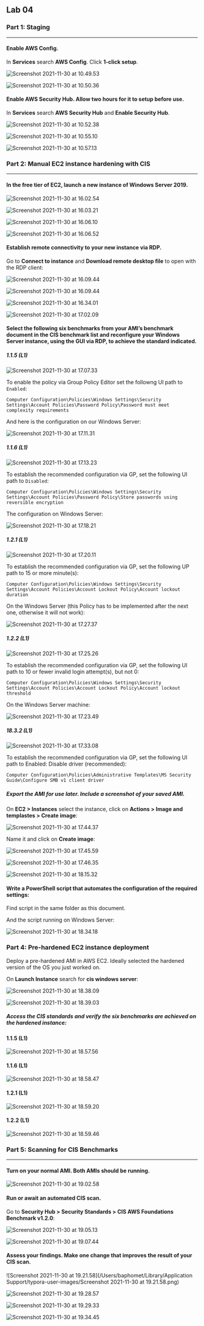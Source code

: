## Lab 04

### Part 1: Staging

------

#### Enable AWS Config.

In **Services** search **AWS Config**. Click **1-click setup**.

![Screenshot 2021-11-30 at 10.49.53](https://github.com/pedrocorreiacodes/ops-401/blob/master/screenshots/class-04/Screenshot%202021-11-30%20at%2010.49.53.png)

![Screenshot 2021-11-30 at 10.50.36](https://github.com/pedrocorreiacodes/ops-401/blob/master/screenshots/class-04/Screenshot%202021-11-30%20at%2010.50.36.png)

#### Enable AWS Security Hub. Allow two hours for it to setup before use.

In **Services** search **AWS Security Hub** and **Enable Security Hub**.

![Screenshot 2021-11-30 at 10.52.38](https://github.com/pedrocorreiacodes/ops-401/blob/master/screenshots/class-04/Screenshot%202021-11-30%20at%2010.52.38.png)

![Screenshot 2021-11-30 at 10.55.10](https://github.com/pedrocorreiacodes/ops-401/blob/master/screenshots/class-04/Screenshot%202021-11-30%20at%2010.55.10.png)

![Screenshot 2021-11-30 at 10.57.13](https://github.com/pedrocorreiacodes/ops-401/blob/master/screenshots/class-04/Screenshot%202021-11-30%20at%2010.57.13.png)

### Part 2: Manual EC2 instance hardening with CIS

------

#### In the free tier of EC2, launch a new instance of Windows Server 2019.

![Screenshot 2021-11-30 at 16.02.54](https://github.com/pedrocorreiacodes/ops-401/blob/master/screenshots/class-04/Screenshot%202021-11-30%20at%2016.02.54.png)

![Screenshot 2021-11-30 at 16.03.21](https://github.com/pedrocorreiacodes/ops-401/blob/master/screenshots/class-04/Screenshot%202021-11-30%20at%2016.03.21.png)

![Screenshot 2021-11-30 at 16.06.10](https://github.com/pedrocorreiacodes/ops-401/blob/master/screenshots/class-04/Screenshot%202021-11-30%20at%2016.06.10.png)

![Screenshot 2021-11-30 at 16.06.52](https://github.com/pedrocorreiacodes/ops-401/blob/master/screenshots/class-04/Screenshot%202021-11-30%20at%2016.06.52.png)

#### Establish remote connectivity to your new instance via RDP.

Go to **Connect to instance** and **Download remote desktop file** to open with the RDP client:

![Screenshot 2021-11-30 at 16.09.44](https://github.com/pedrocorreiacodes/ops-401/blob/master/screenshots/class-04/Screenshot%202021-11-30%20at%2016.09.44.png)

![Screenshot 2021-11-30 at 16.09.44](https://github.com/pedrocorreiacodes/ops-401/blob/master/screenshots/class-04/Screenshot%202021-11-30%20at%2016.10.32.png)

![Screenshot 2021-11-30 at 16.34.01](https://github.com/pedrocorreiacodes/ops-401/blob/master/screenshots/class-04/Screenshot%202021-11-30%20at%2016.34.01.png)

![Screenshot 2021-11-30 at 17.02.09](https://github.com/pedrocorreiacodes/ops-401/blob/master/screenshots/class-04/Screenshot%202021-11-30%20at%2017.02.09.png)

#### Select the following six benchmarks from your AMI’s benchmark document in the CIS benchmark list and reconfigure your Windows Server instance, using the GUI via RDP, to achieve the standard indicated.

##### 1.1.5 (L1)

![Screenshot 2021-11-30 at 17.07.33](https://github.com/pedrocorreiacodes/ops-401/blob/master/screenshots/class-04/Screenshot%202021-11-30%20at%2017.07.33.png)

To enable the policy via Group Policy Editor set the followng UI path to `Enabled`:

`Computer Configuration\Policies\Windows Settings\Security Settings\Account Policies\Password Policy\Password must meet complexity requirements`

And here is the configuration on our Windows Server:

![Screenshot 2021-11-30 at 17.11.31](https://github.com/pedrocorreiacodes/ops-401/blob/master/screenshots/class-04/Screenshot%202021-11-30%20at%2017.11.31.png)

##### 1.1.6 (L1)

![Screenshot 2021-11-30 at 17.13.23](https://github.com/pedrocorreiacodes/ops-401/blob/master/screenshots/class-04/Screenshot%202021-11-30%20at%2017.13.23.png)

To establish the recommended configuration via GP, set the following UI path to `Disabled`:

`Computer Configuration\Policies\Windows Settings\Security Settings\Account Policies\Password Policy\Store passwords using reversible encryption`

The configuration on Windows Server:

![Screenshot 2021-11-30 at 17.18.21](https://github.com/pedrocorreiacodes/ops-401/blob/master/screenshots/class-04/Screenshot%202021-11-30%20at%2017.18.21.png)

##### 1.2.1 (L1)

![Screenshot 2021-11-30 at 17.20.11](https://github.com/pedrocorreiacodes/ops-401/blob/master/screenshots/class-04/Screenshot%202021-11-30%20at%2017.20.11.png)

To establish the recommended configuration via GP, set the following UP path to 15 or more minute(s):

`Computer Configuration\Policies\Windows Settings\Security Settings\Account Policies\Account Lockout Policy\Account lockout duration`

On the Windows Server (this Policy has to be implemented after the next one, otherwise it will not work):

![Screenshot 2021-11-30 at 17.27.37](https://github.com/pedrocorreiacodes/ops-401/blob/master/screenshots/class-04/Screenshot%202021-11-30%20at%2017.27.37.png)

##### 1.2.2 (L1)

![Screenshot 2021-11-30 at 17.25.26](https://github.com/pedrocorreiacodes/ops-401/blob/master/screenshots/class-04/Screenshot%202021-11-30%20at%2017.25.26.png)

To establish the recommended configuration via GP, set the following UI path to 10 or fewer invalid login attempt(s), but not 0:

`Computer Configuration\Policies\Windows Settings\Security Settings\Account Policies\Account Lockout Policy\Account lockout threshold`

On the Windows Server machine:

![Screenshot 2021-11-30 at 17.23.49](https://github.com/pedrocorreiacodes/ops-401/blob/master/screenshots/class-04/Screenshot%202021-11-30%20at%2017.23.49.png)

##### 18.3.2 (L1)

![Screenshot 2021-11-30 at 17.33.08](https://github.com/pedrocorreiacodes/ops-401/blob/master/screenshots/class-04/Screenshot%202021-11-30%20at%2017.33.08.png)

To establish the recommended configuration via GP, set the following UI path to Enabled: Disable driver (recommended):

`Computer Configuration\Policies\Administrative Templates\MS Security Guide\Configure SMB v1 client driver`

##### Export the AMI for use later. Include a screenshot of your saved AMI.

On **EC2 > Instances** select the instance, click on **Actions > Image and templastes > Create image**:

![Screenshot 2021-11-30 at 17.44.37](https://github.com/pedrocorreiacodes/ops-401/blob/master/screenshots/class-04/Screenshot%202021-11-30%20at%2017.44.37.png)

Name it and click on **Create image**:

![Screenshot 2021-11-30 at 17.45.59](https://github.com/pedrocorreiacodes/ops-401/blob/master/screenshots/class-04/Screenshot%202021-11-30%20at%2017.45.59.png)

![Screenshot 2021-11-30 at 17.46.35](https://github.com/pedrocorreiacodes/ops-401/blob/master/screenshots/class-04/Screenshot%202021-11-30%20at%2017.46.35.png)

![Screenshot 2021-11-30 at 18.15.32](https://github.com/pedrocorreiacodes/ops-401/blob/master/screenshots/class-04/Screenshot%202021-11-30%20at%2018.15.32.png)

#### Write a PowerShell script that automates the configuration of the required settings:

Find script in the same folder as this document.

And the script running on Windows Server:

![Screenshot 2021-11-30 at 18.34.18](https://github.com/pedrocorreiacodes/ops-401/blob/master/screenshots/class-04/Screenshot%202021-11-30%20at%2018.34.18.png)

### Part 4: Pre-hardened EC2 instance deployment

Deploy a pre-hardened AMI in AWS EC2. Ideally selected the hardened version of the OS you just worked on.

On **Launch Instance** search for **cis windows server**:

![Screenshot 2021-11-30 at 18.38.09](https://github.com/pedrocorreiacodes/ops-401/blob/master/screenshots/class-04/Screenshot%202021-11-30%20at%2018.38.09.png)

![Screenshot 2021-11-30 at 18.39.03](https://github.com/pedrocorreiacodes/ops-401/blob/master/screenshots/class-04/Screenshot%202021-11-30%20at%2018.39.03.png)

##### Access the CIS standards and verify the six benchmarks are achieved on the hardened instance:

#### **1.1.5 (L1)**

![Screenshot 2021-11-30 at 18.57.56](https://github.com/pedrocorreiacodes/ops-401/blob/master/screenshots/class-04/Screenshot%202021-11-30%20at%2018.57.56.png)

#### **1.1.6 (L1)**

![Screenshot 2021-11-30 at 18.58.47](https://github.com/pedrocorreiacodes/ops-401/blob/master/screenshots/class-04/Screenshot%202021-11-30%20at%2018.58.47.png)

#### **1.2.1 (L1)**

![Screenshot 2021-11-30 at 18.59.20](https://github.com/pedrocorreiacodes/ops-401/blob/master/screenshots/class-04/Screenshot%202021-11-30%20at%2018.59.20.png)

#### **1.2.2 (L1)**

![Screenshot 2021-11-30 at 18.59.46](https://github.com/pedrocorreiacodes/ops-401/blob/master/screenshots/class-04/Screenshot%202021-11-30%20at%2018.59.46.png)

### Part 5: Scanning for CIS Benchmarks

------

#### Turn on your normal AMI. Both AMIs should be running.

![Screenshot 2021-11-30 at 19.02.58](https://github.com/pedrocorreiacodes/ops-401/blob/master/screenshots/class-04/Screenshot%202021-11-30%20at%2019.02.58.png)

#### Run or await an automated CIS scan.

Go to **Security Hub > Security Standards > CIS AWS Foundations Benchmark v1.2.0**:

![Screenshot 2021-11-30 at 19.05.13](https://github.com/pedrocorreiacodes/ops-401/blob/master/screenshots/class-04/Screenshot%202021-11-30%20at%2019.05.13.png)

 ![Screenshot 2021-11-30 at 19.07.44](https://github.com/pedrocorreiacodes/ops-401/blob/master/screenshots/class-04/Screenshot%202021-11-30%20at%2019.07.44.png)

#### Assess your findings. Make one change that improves the result of your CIS scan.

![Screenshot 2021-11-30 at 19.21.58](/Users/baphomet/Library/Application Support/typora-user-images/Screenshot 2021-11-30 at 19.21.58.png)

![Screenshot 2021-11-30 at 19.28.57](https://github.com/pedrocorreiacodes/ops-401/blob/master/screenshots/class-04/Screenshot%202021-11-30%20at%2019.28.57.png)

![Screenshot 2021-11-30 at 19.29.33](https://github.com/pedrocorreiacodes/ops-401/blob/master/screenshots/class-04/Screenshot%202021-11-30%20at%2019.29.33.png)

![Screenshot 2021-11-30 at 19.34.45](https://github.com/pedrocorreiacodes/ops-401/blob/master/screenshots/class-04/Screenshot%202021-11-30%20at%2019.34.45.png)
